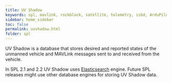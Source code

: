 ```yaml
---
title: UV Shadow
keywords: spl, mavlink, rockblock, satellite, telemetry, isbd, ArduPilot, PX4, Rock7Core
sidebar: home_sidebar
toc: false
permalink: uvshadow.html
folder: spl
---
```


UV Shadow is a database that stores desired and reported states of the unmanned vehicle and MAVLink messages sent to and received from the vehicle.

In SPL 2.1 and 2.2 UV Shadow uses [Elasticsearch](https://www.elastic.co/products/elasticsearch) engine. Future SPL releases might use other database engines for storing UV Shadow data.